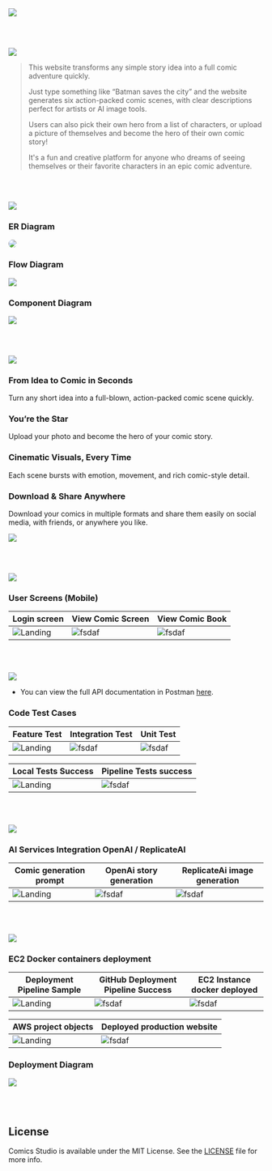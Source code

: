 <img src="./readme/title1.svg"/>

<br><br>

<!-- project overview -->
<img src="./readme/title2.svg"/>

> This website transforms any simple story idea into a full comic adventure quickly.
>
> Just type something like “Batman saves the city” and the website generates six action-packed comic scenes, with clear descriptions perfect for artists or AI image tools.
>
> Users can also pick their own hero from a list of characters, or upload a picture of themselves and become the hero of their own comic story!
>
> It's a fun and creative platform for anyone who dreams of seeing themselves or their favorite characters in an epic comic adventure.

<br><br>

<!-- System Design -->
<img src="./readme/title3.svg"/>

### ER Diagram

<img src="./readme/demo/comics_studio_erdiagram.png" style="border-radius: 10px;"/>


### Flow Diagram

<img src="./readme/demo/system_diagram.png"/>

### Component Diagram

<img src="./readme/demo/component_interface_diagram.png"/>



<br><br>

<!-- Project Highlights -->
<img src="./readme/title4.svg"/>

### From Idea to Comic in Seconds
Turn any short idea into a full-blown, action-packed comic scene quickly.

### You’re the Star
Upload your photo and become the hero of your comic story.

### Cinematic Visuals, Every Time
Each scene bursts with emotion, movement, and rich comic-style detail.

### Download & Share Anywhere
Download your comics in multiple formats and share them easily on social media, with friends, or anywhere you like.

<img src="./readme/demo/Highlights.png"/>

<br><br>

<!-- Demo -->
<img src="./readme/title5.svg"/>

### User Screens (Mobile)

| Login screen                            | View Comic Screen                       | View Comic Book                |
| --------------------------------------- | ------------------------------------- | ------------------------------------- |
| ![Landing](./readme/demo/login_page.png) | ![fsdaf](./readme/demo/vieiw_Grid.png) | ![fsdaf](./readme/demo/best_reading.png) |


<br><br>

<!-- Development & Testing -->
<img src="./readme/title6.svg"/>

- You can view the full API documentation in Postman [here](https://documenter.getpostman.com/view/30826163/2sB2qXmiVS).


### Code Test Cases

| Feature Test                                | Integration Test                            | Unit Test                               |
| --------------------------------------- | ------------------------------------- | ------------------------------------- |
| ![Landing](./readme/demo/generate_comic_test.png) | ![fsdaf](./readme/demo/integration_test.png) | ![fsdaf](./readme/demo/unit_test.png) |



| Local Tests Success                              | Pipeline Tests success                        |
| --------------------------------------- | ------------------------------------- |
| ![Landing](./readme/demo/testing_results_success.png) | ![fsdaf](./readme/demo/success_test_github_actions.png)|

<br><br>

<!-- Ai-Powered-Section -->
<img src="./readme/title7.svg"/>

### AI Services Integration OpenAI / ReplicateAI

| Comic generation prompt                          | OpenAi story generation                    | ReplicateAi image generation                     |
| --------------------------------------- | ------------------------------------- | ------------------------------------- |
| ![Landing](./readme/demo/user_prompt.png) | ![fsdaf](./readme/demo/open_ai_code.png) | ![fsdaf](./readme/demo/replicate_ai_code.png) |

<br><br>


<!-- Deployment -->
<img src="./readme/title8.svg"/>

### EC2 Docker containers deployment

| Deployment Pipeline Sample	                 | GitHub Deployment Pipeline Success	                        | EC2 Instance docker deployed                       |
| --------------------------------------- | ------------------------------------- | ------------------------------------- |
| ![Landing](./readme/demo/production_pipeline.png) | ![fsdaf](./readme/demo/actions_success.png) | ![fsdaf](./readme/demo/runing_ec2_containers.png) |

| AWS project objects	                 | Deployed production website  |   
| --------------------------------------- | ------------------------------------- |
| ![Landing](./readme/demo/aws_panel.png) | ![fsdaf](./readme/demo/deployed.png) |

### Deployment Diagram
<img src="./readme/demo/DeploymentDiagram.png"/>

<br><br>

<!-- License -->
## License

Comics Studio is available under the MIT License. See the [LICENSE](./LICENSE) file for more info.
<br><br>
